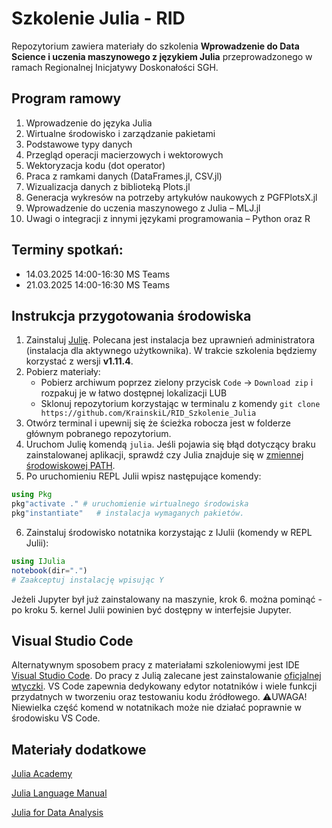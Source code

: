 # Szkolenie Julia - RID
Repozytorium zawiera materiały do szkolenia **Wprowadzenie do Data Science i uczenia maszynowego z językiem Julia** przeprowadzonego w ramach Regionalnej Inicjatywy Doskonałości SGH.

## Program ramowy
1. Wprowadzenie do języka Julia
2. Wirtualne środowisko i zarządzanie pakietami
3. Podstawowe typy danych
4. Przegląd operacji macierzowych i wektorowych
5. Wektoryzacja kodu (dot operator)
6. Praca z ramkami danych (DataFrames.jl, CSV.jl)
7. Wizualizacja danych z biblioteką Plots.jl
8. Generacja wykresów na potrzeby artykułów naukowych z PGFPlotsX.jl
9. Wprowadzenie do uczenia maszynowego z Julia – MLJ.jl
10. Uwagi o integracji z innymi językami programowania – Python oraz R

## Terminy spotkań:
* 14.03.2025 14:00-16:30 MS Teams
* 21.03.2025 14:00-16:30 MS Teams

## Instrukcja przygotowania środowiska

1. Zainstaluj [Julię](https://julialang.org/downloads/). Polecana jest instalacja bez uprawnień administratora (instalacja dla aktywnego użytkownika). W trakcie szkolenia będziemy korzystać z wersji **v1.11.4**.
2. Pobierz materiały:
    * Pobierz archiwum poprzez zielony przycisk `Code` -> `Download zip` i rozpakuj je w łatwo dostępnej lokalizacji LUB
    * Sklonuj repozytorium korzystając w terminalu z komendy `git clone https://github.com/KrainskiL/RID_Szkolenie_Julia`
3. Otwórz terminal i upewnij się że ścieżka robocza jest w folderze głównym pobranego repozytorium.
4. Uruchom Julię komendą `julia`. Jeśli pojawia się błąd dotyczący braku zainstalowanej aplikacji, sprawdź czy Julia znajduje się w [zmiennej środowiskowej PATH](https://julialang.org/downloads/platform/).
5. Po uruchomieniu REPL Julii wpisz następujące komendy:
```julia
using Pkg
pkg"activate ." # uruchomienie wirtualnego środowiska
pkg"instantiate"   # instalacja wymaganych pakietów.
```
6. Zainstaluj środowisko notatnika korzystając z IJulii (komendy w REPL Julii):
```julia
using IJulia
notebook(dir=".")
# Zaakceptuj instalację wpisując Y
```
Jeżeli Jupyter był już zainstalowany na maszynie, krok 6. można pominąć - po kroku 5. kernel Julii powinien być dostępny w interfejsie Jupyter.

## Visual Studio Code

Alternatywnym sposobem pracy z materiałami szkoleniowymi jest IDE [Visual Studio Code](https://code.visualstudio.com/). Do pracy z Julią zalecane jest zainstalowanie [oficjalnej wtyczki](https://github.com/julia-vscode/julia-vscode). VS Code zapewnia dedykowany edytor notatników i wiele funkcji przydatnych w tworzeniu oraz testowaniu kodu źródłowego. ⚠️UWAGA! Niewielka część komend w notatnikach może nie działać poprawnie w środowisku VS Code.

## Materiały dodatkowe

[Julia Academy](https://juliaacademy.com/)

[Julia Language Manual](https://docs.julialang.org/en/v1/)

[Julia for Data Analysis](https://www.manning.com/books/julia-for-data-analysis)
